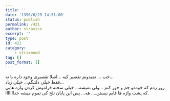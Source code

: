 ```yaml
---
title: ''
date: '1396/6/25 14:51:00'
status: publish
permalink: /421
author: straxico
excerpt: ''
type: post
id: 421
category:
    - strixmood
tag: []
post_format: []
---
```

خب … نمیدونم تقصیر کیه …اصلا تقصیری وجود داره یا نه…  
 فقط خیلی دلتنگم… خیلی زیاد…  
 زور زدم که خودمو جم و جور کنم …ولی نمیشه… خیلی سخته فراموش کردن واژه هایی که پشت واژه ها قایم نیستن…. هه… پس این پایان تلخ کی تموم میشه خدااااااا.